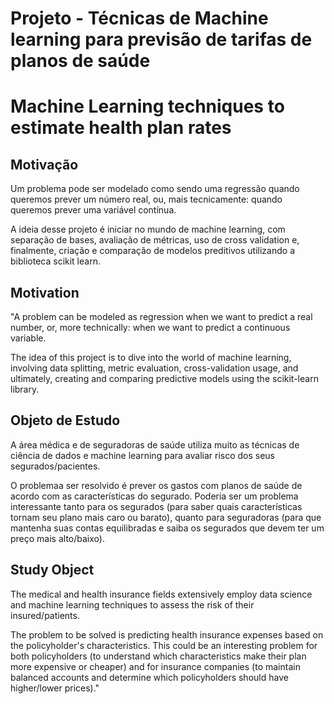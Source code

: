 # <a>Projeto - Técnicas de Machine learning para previsão de tarifas de planos de saúde</a>
# <a>Machine Learning techniques to estimate health plan rates</a>

## <a> Motivação </a>

Um problema pode ser modelado como sendo uma regressão quando queremos prever um número real, ou, mais tecnicamente: quando queremos prever uma variável contínua.

A ideia desse projeto é iniciar no mundo de machine learning, com separação de bases, avaliação de métricas, uso de cross validation e, finalmente, criação e comparação de modelos preditivos utilizando a biblioteca scikit learn.

## <a> Motivation </a>
"A problem can be modeled as regression when we want to predict a real number, or, more technically: when we want to predict a continuous variable.

The idea of this project is to dive into the world of machine learning, involving data splitting, metric evaluation, cross-validation usage, and ultimately, creating and comparing predictive models using the scikit-learn library. 

## <a> Objeto de Estudo </a>

A área médica e de seguradoras de saúde utiliza muito as técnicas de ciência de dados e machine learning para avaliar risco dos seus segurados/pacientes. 

O problemaa ser resolvido é prever os gastos com planos de saúde de acordo com as características do segurado. Poderia ser um problema interessante tanto para os segurados (para saber quais características tornam seu plano mais caro ou barato), quanto para seguradoras (para que mantenha suas contas equilibradas e saiba os segurados que devem ter um preço mais alto/baixo).

## <a> Study Object </a>

The medical and health insurance fields extensively employ data science and machine learning techniques to assess the risk of their insured/patients.

The problem to be solved is predicting health insurance expenses based on the policyholder's characteristics. This could be an interesting problem for both policyholders (to understand which characteristics make their plan more expensive or cheaper) and for insurance companies (to maintain balanced accounts and determine which policyholders should have higher/lower prices)."
